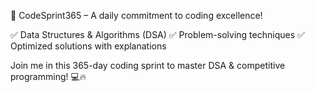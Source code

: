 🚀 CodeSprint365 – A daily commitment to coding excellence!

✅ Data Structures & Algorithms (DSA)
✅ Problem-solving techniques
✅ Optimized solutions with explanations

Join me in this 365-day coding sprint to master DSA & competitive programming! 💻🔥
